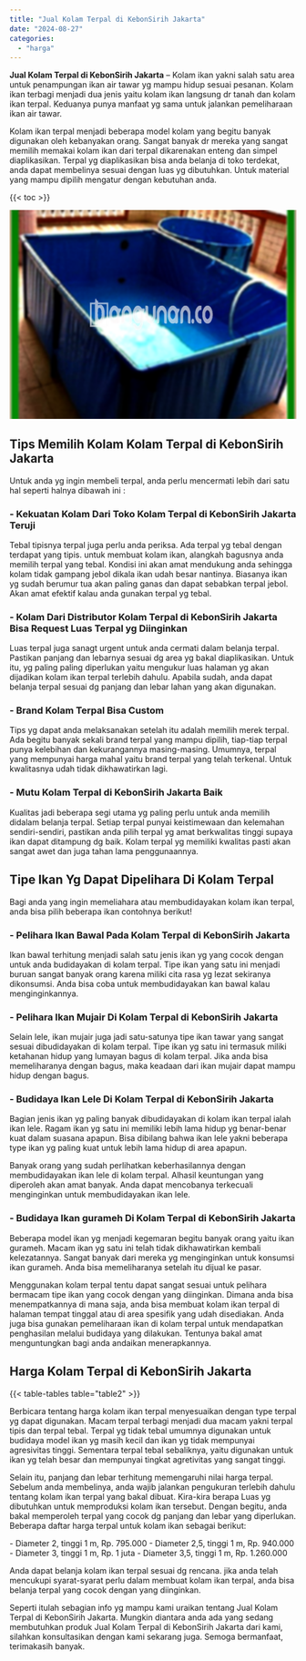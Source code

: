 ```yaml
---
title: "Jual Kolam Terpal di KebonSirih Jakarta"
date: "2024-08-27"
categories: 
  - "harga"
---
```


**Jual Kolam Terpal di KebonSirih Jakarta** – Kolam ikan yakni salah satu area untuk penampungan ikan air tawar yg mampu hidup sesuai pesanan. Kolam ikan terbagi menjadi dua jenis yaitu kolam ikan langsung dr tanah dan kolam ikan terpal. Keduanya punya manfaat yg sama untuk jalankan pemeliharaan ikan air tawar.

Kolam ikan terpal menjadi beberapa model kolam yang begitu banyak digunakan oleh kebanyakan orang. Sangat banyak dr mereka yang sangat memilih memakai kolam ikan dari terpal dikarenakan enteng dan simpel diaplikasikan. Terpal yg diaplikasikan bisa anda belanja di toko terdekat, anda dapat membelinya sesuai dengan luas yg dibutuhkan. Untuk material yang mampu dipilih mengatur dengan kebutuhan anda.

{{< toc >}}

![Jual Kolam Terpal di KebonSirih Jakarta](/images/jual-kolam-terpal-26.png)

## Tips Memilih Kolam Kolam Terpal di KebonSirih Jakarta

Untuk anda yg ingin membeli terpal, anda perlu mencermati lebih dari satu hal seperti halnya dibawah ini :

### \- Kekuatan Kolam Dari Toko Kolam Terpal di KebonSirih Jakarta Teruji

Tebal tipisnya terpal juga perlu anda periksa. Ada terpal yg tebal dengan terdapat yang tipis. untuk membuat kolam ikan, alangkah bagusnya anda memilih terpal yang tebal. Kondisi ini akan amat mendukung anda sehingga kolam tidak gampang jebol dikala ikan udah besar nantinya. Biasanya ikan yg sudah berumur tua akan paling ganas dan dapat sebabkan terpal jebol. Akan amat efektif kalau anda gunakan terpal yg tebal.

### \- Kolam Dari Distributor Kolam Terpal di KebonSirih Jakarta Bisa Request Luas Terpal yg Diinginkan

Luas terpal juga sanagt urgent untuk anda cermati dalam belanja terpal. Pastikan panjang dan lebarnya sesuai dg area yg bakal diaplikasikan. Untuk itu, yg paling paling diperlukan yaitu mengukur luas halaman yg akan dijadikan kolam ikan terpal terlebih dahulu. Apabila sudah, anda dapat belanja terpal sesuai dg panjang dan lebar lahan yang akan digunakan.

### \- Brand Kolam Terpal Bisa Custom

Tips yg dapat anda melaksanakan setelah itu adalah memilih merek terpal. Ada begitu banyak sekali brand terpal yang mampu dipilih, tiap-tiap terpal punya kelebihan dan kekurangannya masing-masing. Umumnya, terpal yang mempunyai harga mahal yaitu brand terpal yang telah terkenal. Untuk kwalitasnya udah tidak dikhawatirkan lagi.

### \- Mutu Kolam Terpal di KebonSirih Jakarta Baik

Kualitas jadi beberapa segi utama yg paling perlu untuk anda memilih didalam belanja terpal. Setiap terpal punyai keistimewaan dan kelemahan sendiri-sendiri, pastikan anda pilih terpal yg amat berkwalitas tinggi supaya ikan dapat ditampung dg baik. Kolam terpal yg memiliki kwalitas pasti akan sangat awet dan juga tahan lama penggunaannya.

## Tipe Ikan Yg Dapat Dipelihara Di Kolam Terpal

Bagi anda yang ingin memeliahara atau membudidayakan kolam ikan terpal, anda bisa pilih beberapa ikan contohnya berikut!

### \- Pelihara Ikan Bawal Pada Kolam Terpal di KebonSirih Jakarta

Ikan bawal terhitung menjadi salah satu jenis ikan yg yang cocok dengan untuk anda budidayakan di kolam terpal. Tipe ikan yang satu ini menjadi buruan sangat banyak orang karena miliki cita rasa yg lezat sekiranya dikonsumsi. Anda bisa coba untuk membudidayakan kan bawal kalau menginginkannya.

### \- Pelihara Ikan Mujair Di Kolam Terpal di KebonSirih Jakarta

Selain lele, ikan mujair juga jadi satu-satunya tipe ikan tawar yang sangat sesuai dibudidayakan di kolam terpal. Tipe ikan yg satu ini termasuk miliki ketahanan hidup yang lumayan bagus di kolam terpal. Jika anda bisa memeliharanya dengan bagus, maka keadaan dari ikan mujair dapat mampu hidup dengan bagus.

### \- Budidaya Ikan Lele Di Kolam Terpal di KebonSirih Jakarta

Bagian jenis ikan yg paling banyak dibudidayakan di kolam ikan terpal ialah ikan lele. Ragam ikan yg satu ini memiliki lebih lama hidup yg benar-benar kuat dalam suasana apapun. Bisa dibilang bahwa ikan lele yakni beberapa type ikan yg paling kuat untuk lebih lama hidup di area apapun.

Banyak orang yang sudah perlihatkan keberhasilannya dengan membudidayakan ikan lele di kolam terpal. Alhasil keuntungan yang diperoleh akan amat banyak. Anda dapat mencobanya terkecuali menginginkan untuk membudidayakan ikan lele.

### \- Budidaya Ikan gurameh Di Kolam Terpal di KebonSirih Jakarta

Beberapa model ikan yg menjadi kegemaran begitu banyak orang yaitu ikan gurameh. Macam ikan yg satu ini telah tidak dikhawatirkan kembali kelezatannya. Sangat banyak dari mereka yg menginginkan untuk konsumsi ikan gurameh. Anda bisa memeliharanya setelah itu dijual ke pasar.

Menggunakan kolam terpal tentu dapat sangat sesuai untuk pelihara bermacam tipe ikan yang cocok dengan yang diinginkan. Dimana anda bisa menempatkannya di mana saja, anda bisa membuat kolam ikan terpal di halaman tempat tinggal atau di area spesifik yang udah disediakan. Anda juga bisa gunakan pemeliharaan ikan di kolam terpal untuk mendapatkan penghasilan melalui budidaya yang dilakukan. Tentunya bakal amat menguntungkan bagi anda andaikan menerapkannya.

## Harga Kolam Terpal di KebonSirih Jakarta

{{< table-tables table="table2" >}}

Berbicara tentang harga kolam ikan terpal menyesuaikan dengan type terpal yg dapat digunakan. Macam terpal terbagi menjadi dua macam yakni terpal tipis dan terpal tebal. Terpal yg tidak tebal umumnya digunakan untuk budidaya model ikan yg masih kecil dan ikan yg tidak mempunyai agresivitas tinggi. Sementara terpal tebal sebaliknya, yaitu digunakan untuk ikan yg telah besar dan mempunyai tingkat agretivitas yang sangat tinggi.

Selain itu, panjang dan lebar terhitung memengaruhi nilai harga terpal. Sebelum anda membelinya, anda wajib jalankan pengukuran terlebih dahulu tentang kolam ikan terpal yang bakal dibuat. Kira-kira berapa Luas yg dibutuhkan untuk memproduksi kolam ikan tersebut. Dengan begitu, anda bakal memperoleh terpal yang cocok dg panjang dan lebar yang diperlukan. Beberapa daftar harga terpal untuk kolam ikan sebagai berikut:

\- Diameter 2, tinggi 1 m, Rp. 795.000 - Diameter 2,5, tinggi 1 m, Rp. 940.000 - Diameter 3, tinggi 1 m, Rp. 1 juta - Diameter 3,5, tinggi 1 m, Rp. 1.260.000

Anda dapat belanja kolam ikan terpal sesuai dg rencana. jika anda telah mencukupi syarat-syarat perlu dalam membuat kolam ikan terpal, anda bisa belanja terpal yang cocok dengan yang diinginkan.

Seperti itulah sebagian info yg mampu kami uraikan tentang Jual Kolam Terpal di KebonSirih Jakarta. Mungkin diantara anda ada yang sedang membutuhkan produk Jual Kolam Terpal di KebonSirih Jakarta dari kami, silahkan konsultasikan dengan kami sekarang juga. Semoga bermanfaat, terimakasih banyak.
